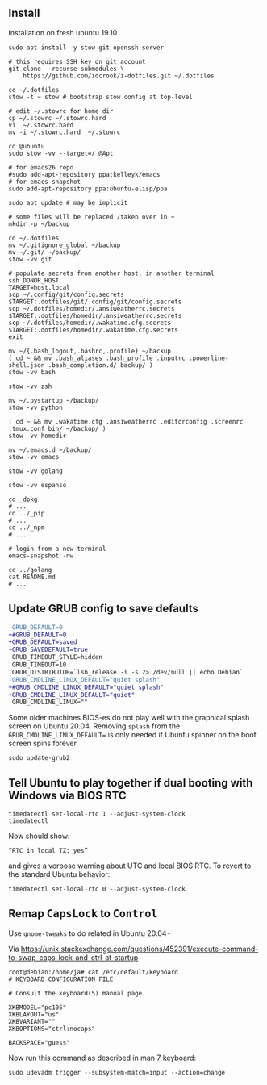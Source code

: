 Install
-------

Installation on fresh ubuntu 19.10

```shell
sudo apt install -y stow git openssh-server

# this requires SSH key on git account
git clone --recurse-submodules \
    https://github.com/idcrook/i-dotfiles.git ~/.dotfiles

cd ~/.dotfiles
stow -t ~ stow # bootstrap stow config at top-level

# edit ~/.stowrc for home dir
cp ~/.stowrc ~/.stowrc.hard
vi  ~/.stowrc.hard
mv -i ~/.stowrc.hard  ~/.stowrc

cd @ubuntu
sudo stow -vv --target=/ @Apt

# for emacs26 repo
#sudo add-apt-repository ppa:kelleyk/emacs
# for emacs snapshot
sudo add-apt-repository ppa:ubuntu-elisp/ppa

sudo apt update # may be implicit

# some files will be replaced /taken over in ~
mkdir -p ~/backup

cd ~/.dotfiles
mv ~/.gitignore_global ~/backup
mv ~/.git/ ~/backup/
stow -vv git

# populate secrets from another host, in another terminal
ssh DONOR_HOST
TARGET=host.local
scp ~/.config/git/config.secrets  $TARGET:.dotfiles/git/.config/git/config.secrets
scp ~/.dotfiles/homedir/.ansiweatherrc.secrets  $TARGET:.dotfiles/homedir/.ansiweatherrc.secrets
scp ~/.dotfiles/homedir/.wakatime.cfg.secrets $TARGET:.dotfiles/homedir/.wakatime.cfg.secrets
exit

mv ~/{.bash_logout,.bashrc,.profile} ~/backup
( cd ~ && mv .bash_aliases .bash_profile .inputrc .powerline-shell.json .bash_completion.d/ backup/ )
stow -vv bash

stow -vv zsh

mv ~/.pystartup ~/backup/
stow -vv python

( cd ~ && mv .wakatime.cfg .ansiweatherrc .editorconfig .screenrc .tmux.conf bin/ ~/backup/ )
stow -vv homedir

mv ~/.emacs.d ~/backup/
stow -vv emacs

stow -vv golang

stow -vv espanso

cd _dpkg
# ...
cd ../_pip
# ...
cd ../_npm
# ...

# login from a new terminal
emacs-snapshot -nw

cd ../golang
cat README.md
# ...
```

Update GRUB config to save defaults
-----------------------------------

```diff
-GRUB_DEFAULT=0
+#GRUB_DEFAULT=0
+GRUB_DEFAULT=saved
+GRUB_SAVEDEFAULT=true
 GRUB_TIMEOUT_STYLE=hidden
 GRUB_TIMEOUT=10
 GRUB_DISTRIBUTOR=`lsb_release -i -s 2> /dev/null || echo Debian`
-GRUB_CMDLINE_LINUX_DEFAULT="quiet splash"
+#GRUB_CMDLINE_LINUX_DEFAULT="quiet splash"
+GRUB_CMDLINE_LINUX_DEFAULT="quiet"
 GRUB_CMDLINE_LINUX=""
```

Some older machines BIOS-es do not play well with the graphical splash screen on Ubuntu 20.04. Removing `splash` from the `GRUB_CMDLINE_LINUX_DEFAULT=` is only needed if Ubuntu spinner on the boot screen spins forever.

```shell
sudo update-grub2
```

Tell Ubuntu to play together if dual booting with Windows via BIOS RTC
----------------------------------------------------------------------

```shell
timedatectl set-local-rtc 1 --adjust-system-clock
timedatectl
```

Now should show:

```
“RTC in local TZ: yes”
```

and gives a verbose warning about UTC and local BIOS RTC. To revert to the standard Ubuntu behavior:

```
timedatectl set-local-rtc 0 --adjust-system-clock
```

Remap <kbd>CapsLock</kbd> to <kbd>Control</kbd>
-----------------------------------------------

Use `gnome-tweaks` to do related in Ubuntu 20.04+

Via https://unix.stackexchange.com/questions/452391/execute-command-to-swap-caps-lock-and-ctrl-at-startup

```
root@debian:/home/ja# cat /etc/default/keyboard
# KEYBOARD CONFIGURATION FILE

# Consult the keyboard(5) manual page.

XKBMODEL="pc105"
XKBLAYOUT="us"
XKBVARIANT=""
XKBOPTIONS="ctrl:nocaps"

BACKSPACE="guess"
```

Now run this command as described in man 7 keyboard:

```
sudo udevadm trigger --subsystem-match=input --action=change
```
